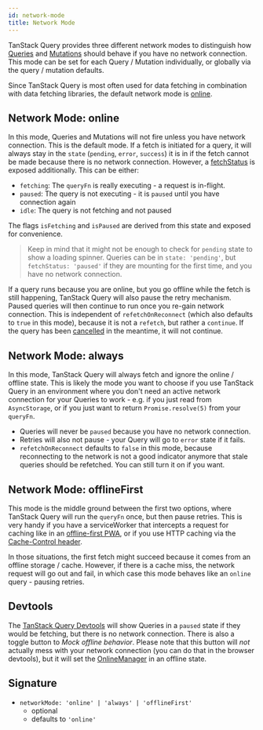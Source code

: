 ```yaml
---
id: network-mode
title: Network Mode
---
```


TanStack Query provides three different network modes to distinguish how [Queries](../queries) and [Mutations](../mutations) should behave if you have no network connection. This mode can be set for each Query / Mutation individually, or globally via the query / mutation defaults.

Since TanStack Query is most often used for data fetching in combination with data fetching libraries, the default network mode is [online](#network-mode-online).

## Network Mode: online

In this mode, Queries and Mutations will not fire unless you have network connection. This is the default mode. If a fetch is initiated for a query, it will always stay in the `state` (`pending`, `error`, `success`) it is in if the fetch cannot be made because there is no network connection. However, a [fetchStatus](../queries#fetchstatus) is exposed additionally. This can be either:

- `fetching`: The `queryFn` is really executing - a request is in-flight.
- `paused`: The query is not executing - it is `paused` until you have connection again
- `idle`: The query is not fetching and not paused

The flags `isFetching` and `isPaused` are derived from this state and exposed for convenience.

> Keep in mind that it might not be enough to check for `pending` state to show a loading spinner. Queries can be in `state: 'pending'`, but `fetchStatus: 'paused'` if they are mounting for the first time, and you have no network connection.

If a query runs because you are online, but you go offline while the fetch is still happening, TanStack Query will also pause the retry mechanism. Paused queries will then continue to run once you re-gain network connection. This is independent of `refetchOnReconnect` (which also defaults to `true` in this mode), because it is not a `refetch`, but rather a `continue`. If the query has been [cancelled](../query-cancellation) in the meantime, it will not continue.

## Network Mode: always

In this mode, TanStack Query will always fetch and ignore the online / offline state. This is likely the mode you want to choose if you use TanStack Query in an environment where you don't need an active network connection for your Queries to work - e.g. if you just read from `AsyncStorage`, or if you just want to return `Promise.resolve(5)` from your `queryFn`.

- Queries will never be `paused` because you have no network connection.
- Retries will also not pause - your Query will go to `error` state if it fails.
- `refetchOnReconnect` defaults to `false` in this mode, because reconnecting to the network is not a good indicator anymore that stale queries should be refetched. You can still turn it on if you want.

## Network Mode: offlineFirst

This mode is the middle ground between the first two options, where TanStack Query will run the `queryFn` once, but then pause retries. This is very handy if you have a serviceWorker that intercepts a request for caching like in an [offline-first PWA](https://developer.mozilla.org/en-US/docs/Web/Progressive_web_apps/Offline_Service_workers), or if you use HTTP caching via the [Cache-Control header](https://developer.mozilla.org/en-US/docs/Web/HTTP/Caching#the_cache-control_header).

In those situations, the first fetch might succeed because it comes from an offline storage / cache. However, if there is a cache miss, the network request will go out and fail, in which case this mode behaves like an `online` query - pausing retries.

## Devtools

The [TanStack Query Devtools](./devtools) will show Queries in a `paused` state if they would be fetching, but there is no network connection. There is also a toggle button to _Mock offline behavior_. Please note that this button will _not_ actually mess with your network connection (you can do that in the browser devtools), but it will set the [OnlineManager](../onlineManager) in an offline state.

## Signature

- `networkMode: 'online' | 'always' | 'offlineFirst'`
  - optional
  - defaults to `'online'`
